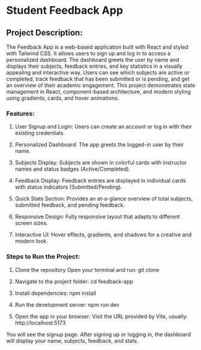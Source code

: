 # Student Feedback App

## Project Description:
The Feedback App is a web-based application built with React and styled with Tailwind CSS. It allows users to sign up and log in to access a personalized dashboard. The dashboard greets the user by name and displays their subjects, feedback entries, and key statistics in a visually appealing and interactive way. Users can see which subjects are active or completed, track feedback that has been submitted or is pending, and get an overview of their academic engagement. This project demonstrates state management in React, component-based architecture, and modern styling using gradients, cards, and hover animations.

### Features:

1. User Signup and Login: Users can create an account or log in with their existing credentials.

2. Personalized Dashboard: The app greets the logged-in user by their name.

3. Subjects Display: Subjects are shown in colorful cards with instructor names and status badges (Active/Completed).

4. Feedback Display: Feedback entries are displayed in individual cards with status indicators (Submitted/Pending).

5. Quick Stats Section: Provides an at-a-glance overview of total subjects, submitted feedback, and pending feedback.

6. Responsive Design: Fully responsive layout that adapts to different screen sizes.

6. Interactive UI: Hover effects, gradients, and shadows for a creative and modern look.

### Steps to Run the Project:

1. Clone the repository
Open your terminal and run: git clone <your-repo-url>


2. Navigate to the project folder: cd feedback-app


3. Install dependencies: npm install


4. Run the development server: npm run dev


5. Open the app in your browser: Visit the URL provided by Vite, usually:  http://localhost:5173


You will see the signup page. After signing up or logging in, the dashboard will display your name, subjects, feedback, and stats.
